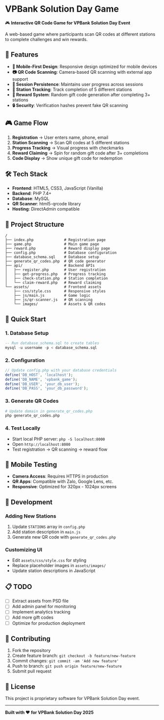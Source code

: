 # VPBank Solution Day Game

🎮 **Interactive QR Code Game for VPBank Solution Day Event**

A web-based game where participants scan QR codes at different stations to complete challenges and win rewards.

## 🚀 Features

- **📱 Mobile-First Design**: Responsive design optimized for mobile devices
- **📷 QR Code Scanning**: Camera-based QR scanning with external app support
- **🔄 Session Persistence**: Maintains user progress across sessions
- **🎯 Station Tracking**: Track completion of 5 different stations
- **🎁 Reward System**: Random gift code generation after completing 3+ stations
- **🔒 Security**: Verification hashes prevent fake QR scanning

## 🎮 Game Flow

1. **Registration** → User enters name, phone, email
2. **Station Scanning** → Scan QR codes at 5 different stations
3. **Progress Tracking** → Visual progress with checkmarks
4. **Reward Claiming** → Spin for random gift code after 3+ completions
5. **Code Display** → Show unique gift code for redemption

## 🛠 Tech Stack

- **Frontend**: HTML5, CSS3, JavaScript (Vanilla)
- **Backend**: PHP 7.4+
- **Database**: MySQL
- **QR Scanner**: html5-qrcode library
- **Hosting**: DirectAdmin compatible

## 📁 Project Structure

```
/
├── index.php              # Registration page
├── game.php               # Main game page  
├── reward.php             # Reward display page
├── config.php             # Database configuration
├── database_schema.sql    # Database setup
├── generate_qr_codes.php  # QR code generator
├── api/                   # Backend APIs
│   ├── register.php       # User registration
│   ├── get-progress.php   # Progress tracking
│   ├── check-station.php  # Station completion
│   └── claim-reward.php   # Reward claiming
└── assets/                # Frontend assets
    ├── css/style.css      # Responsive styles
    ├── js/main.js         # Game logic
    ├── js/qr-scanner.js   # QR scanning
    └── images/            # Assets & QR codes
```

## 🚀 Quick Start

### 1. Database Setup
```sql
-- Run database_schema.sql to create tables
mysql -u username -p < database_schema.sql
```

### 2. Configuration
```php
// Update config.php with your database credentials
define('DB_HOST', 'localhost');
define('DB_NAME', 'vpbank_game');
define('DB_USER', 'your_db_user');
define('DB_PASS', 'your_db_password');
```

### 3. Generate QR Codes
```bash
# Update domain in generate_qr_codes.php
php generate_qr_codes.php
```

### 4. Test Locally
- Start local PHP server: `php -S localhost:8000`
- Open `http://localhost:8000`
- Test registration → QR scanning → reward flow

## 📱 Mobile Testing

- **Camera Access**: Requires HTTPS in production
- **QR Apps**: Compatible with Zalo, Google Lens, etc.
- **Responsive**: Optimized for 320px - 1024px screens

## 🔧 Development

### Adding New Stations
1. Update `STATIONS` array in `config.php`
2. Add station description in `main.js`
3. Generate new QR code with `generate_qr_codes.php`

### Customizing UI
- Edit `assets/css/style.css` for styling
- Replace placeholder images in `assets/images/`
- Update station descriptions in JavaScript

## 📋 TODO

- [ ] Extract assets from PSD file
- [ ] Add admin panel for monitoring
- [ ] Implement analytics tracking
- [ ] Add more gift codes
- [ ] Optimize for production deployment

## 🤝 Contributing

1. Fork the repository
2. Create feature branch: `git checkout -b feature/new-feature`
3. Commit changes: `git commit -am 'Add new feature'`
4. Push to branch: `git push origin feature/new-feature`
5. Submit pull request

## 📄 License

This project is proprietary software for VPBank Solution Day event.

---

**Built with ❤️ for VPBank Solution Day 2025**
